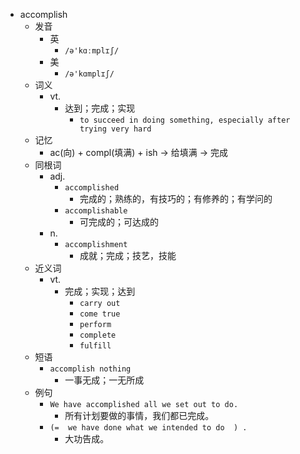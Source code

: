 - accomplish
  - 发音
    - 英
      - `/ə'kɑːmplɪʃ/`
    - 美
      - `/ə'kɑmplɪʃ/`
  - 词义
    - vt.
      - 达到；完成；实现
        - `to succeed in doing something, especially after trying very hard`
  - 记忆
    - ac(向) + compl(填满) + ish → 给填满 → 完成
  - 同根词
    - adj.
      - `accomplished`
        - 完成的；熟练的，有技巧的；有修养的；有学问的
      - `accomplishable`
        - 可完成的；可达成的
    - n.
      - `accomplishment`
        - 成就；完成；技艺，技能
  - 近义词
    - vt.
      - 完成；实现；达到
        - `carry out`
        - `come true`
        - `perform`
        - `complete`
        - `fulfill`
  - 短语
    - `accomplish nothing`
      - 一事无成；一无所成 
  - 例句
    - `We have accomplished all we set out to do.`
      - 所有计划要做的事情，我们都已完成。
    - `(=  we have done what we intended to do  ) .`
      - 大功告成。

